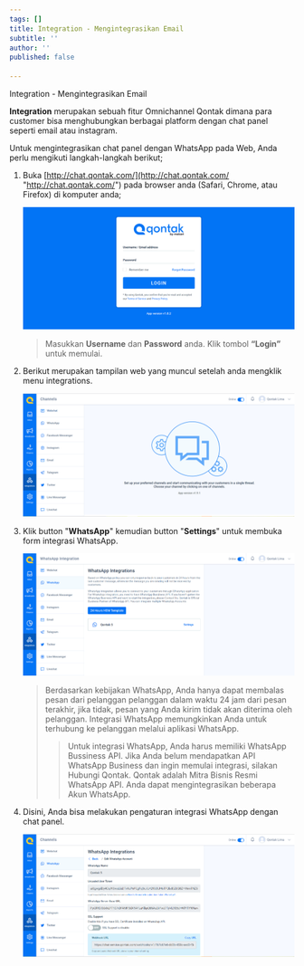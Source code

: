 ```yaml
---
tags: []
title: Integration - Mengintegrasikan Email
subtitle: ''
author: ''
published: false

---
```

Integration - Mengintegrasikan Email

**Integration** merupakan sebuah fitur Omnichannel Qontak dimana para customer bisa menghubungkan berbagai platform dengan chat panel seperti email atau instagram.

Untuk mengintegrasikan chat panel dengan WhatsApp pada Web, Anda perlu mengikuti langkah-langkah berikut;

1. Buka [http://chat.qontak.com/](http://chat.qontak.com/ "http://chat.qontak.com/") pada browser anda (Safari, Chrome, atau Firefox) di komputer anda;

   ![](/uploads/login-qontak-c.png)

   > Masukkan **Username** dan **Password** anda. Klik tombol **“Login”** untuk memulai.
2. Berikut merupakan tampilan web yang muncul setelah anda mengklik menu integrations.

   ![](/uploads/integrasi.PNG)
3. Klik button "**WhatsApp**" kemudian button "**Settings**" untuk membuka form integrasi WhatsApp.

   ![](/uploads/integrasiwa.PNG)

   > Berdasarkan kebijakan WhatsApp, Anda hanya dapat membalas pesan dari pelanggan pelanggan dalam waktu 24 jam dari pesan terakhir, jika tidak, pesan yang Anda kirim tidak akan diterima oleh pelanggan. Integrasi WhatsApp memungkinkan Anda untuk terhubung ke pelanggan melalui aplikasi WhatsApp.
   >
   > > Untuk integrasi WhatsApp, Anda harus memiliki WhatsApp Bussiness API. Jika Anda belum mendapatkan API WhatsApp Business dan ingin memulai integrasi, silakan Hubungi Qontak. Qontak adalah Mitra Bisnis Resmi WhatsApp API. Anda dapat mengintegrasikan beberapa Akun WhatsApp.
4. Disini, Anda bisa melakukan pengaturan integrasi WhatsApp dengan chat panel.

   ![](/uploads/integrasiwa1.PNG)